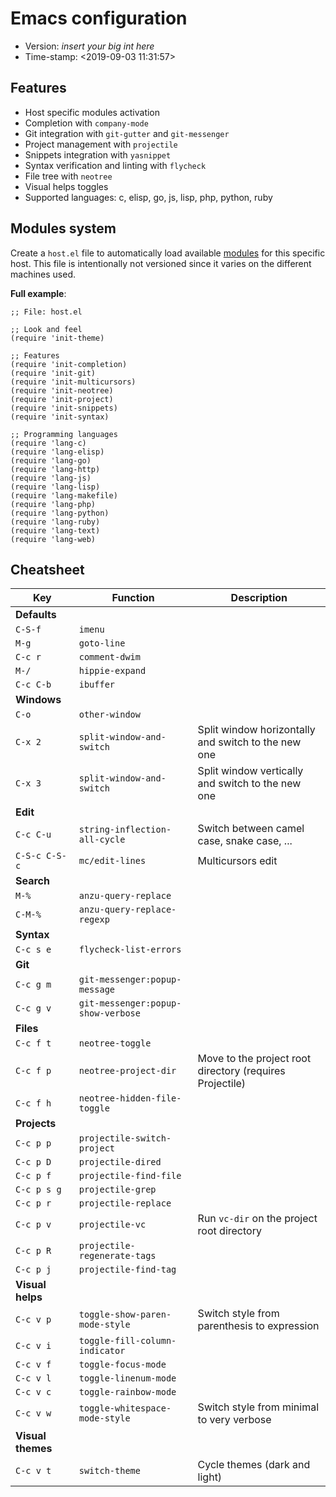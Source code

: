 # Emacs configuration

- Version: _insert your big int here_
- Time-stamp: <2019-09-03 11:31:57>

## Features

- Host specific modules activation
- Completion with `company-mode`
- Git integration with `git-gutter` and `git-messenger`
- Project management with `projectile`
- Snippets integration with `yasnippet`
- Syntax verification and linting with `flycheck`
- File tree with `neotree`
- Visual helps toggles
- Supported languages: c, elisp, go, js, lisp, php, python, ruby

## Modules system

Create a `host.el` file to automatically load available [modules](./modules/) for this specific host.
This file is intentionally not versioned since it varies on the different machines used.

**Full example**:

```
;; File: host.el

;; Look and feel
(require 'init-theme)

;; Features
(require 'init-completion)
(require 'init-git)
(require 'init-multicursors)
(require 'init-neotree)
(require 'init-project)
(require 'init-snippets)
(require 'init-syntax)

;; Programming languages
(require 'lang-c)
(require 'lang-elisp)
(require 'lang-go)
(require 'lang-http)
(require 'lang-js)
(require 'lang-lisp)
(require 'lang-makefile)
(require 'lang-php)
(require 'lang-python)
(require 'lang-ruby)
(require 'lang-text)
(require 'lang-web)
```

## Cheatsheet

| Key               | Function                           | Description                                              |
|-------------------|------------------------------------|----------------------------------------------------------|
| **Defaults**      |                                    |                                                          |
| `C-S-f`           | `imenu`                            |                                                          |
| `M-g`             | `goto-line`                        |                                                          |
| `C-c r`           | `comment-dwim`                     |                                                          |
| `M-/`             | `hippie-expand`                    |                                                          |
| `C-c C-b`         | `ibuffer`                          |                                                          |
| **Windows**       |                                    |                                                          |
| `C-o`             | `other-window`                     |                                                          |
| `C-x 2`           | `split-window-and-switch`          | Split window horizontally and switch to the new one      |
| `C-x 3`           | `split-window-and-switch`          | Split window vertically and switch to the new one        |
| **Edit**          |                                    |                                                          |
| `C-c C-u`         | `string-inflection-all-cycle`      | Switch between camel case, snake case, ...               |
| `C-S-c C-S-c`     | `mc/edit-lines`                    | Multicursors edit                                        |
| **Search**        |                                    |                                                          |
| `M-%`             | `anzu-query-replace`               |                                                          |
| `C-M-%`           | `anzu-query-replace-regexp`        |                                                          |
| **Syntax**        |                                    |                                                          |
| `C-c s e`         | `flycheck-list-errors`             |                                                          |
| **Git**           |                                    |                                                          |
| `C-c g m`         | `git-messenger:popup-message`      |                                                          |
| `C-c g v`         | `git-messenger:popup-show-verbose` |                                                          |
| **Files**         |                                    |                                                          |
| `C-c f t`         | `neotree-toggle`                   |                                                          |
| `C-c f p`         | `neotree-project-dir`              | Move to the project root directory (requires Projectile) |
| `C-c f h`         | `neotree-hidden-file-toggle`       |                                                          |
| **Projects**      |                                    |                                                          |
| `C-c p p`         | `projectile-switch-project`        |                                                          |
| `C-c p D`         | `projectile-dired`                 |                                                          |
| `C-c p f`         | `projectile-find-file`             |                                                          |
| `C-c p s g`       | `projectile-grep`                  |                                                          |
| `C-c p r`         | `projectile-replace`               |                                                          |
| `C-c p v`         | `projectile-vc`                    | Run `vc-dir` on the project root directory               |
| `C-c p R`         | `projectile-regenerate-tags`       |                                                          |
| `C-c p j`         | `projectile-find-tag`              |                                                          |
| **Visual helps**  |                                    |                                                          |
| `C-c v p`         | `toggle-show-paren-mode-style`     | Switch style from parenthesis to expression              |
| `C-c v i`         | `toggle-fill-column-indicator`     |                                                          |
| `C-c v f`         | `toggle-focus-mode`                |                                                          |
| `C-c v l`         | `toggle-linenum-mode`              |                                                          |
| `C-c v c`         | `toggle-rainbow-mode`              |                                                          |
| `C-c v w`         | `toggle-whitespace-mode-style`     | Switch style from minimal to very verbose                |
| **Visual themes** |                                    |                                                          |
| `C-c v t`         | `switch-theme`                     | Cycle themes (dark and light)                            |
